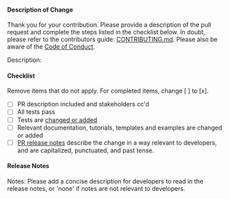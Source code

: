#### Description of Change

Thank you for your contribution. Please provide a description of the pull request and complete the steps listed in the checklist below.
In doubt, please refer to the contributors guide: [CONTRIBUTING.md](https://github.com/Infineon/makers-devops/blob/main/README.md#contributing). Please also be aware of the [Code of Conduct](CODE_OF_CONDUCT.md).

Description:

#### Checklist
Remove items that do not apply. For completed items, change [ ] to [x].

- [ ] PR description included and stakeholders cc'd
- [ ] All tests pass
- [ ] Tests are [changed or added](https://github.com/Infineon/makers-devops/blob/main/doc/TESTING.md)
- [ ] Relevant documentation, tutorials, templates and examples are changed or added
- [ ] [PR release notes](https://github.com/Infineon/makers-devops/blob/main/RELEASE_NOTES.md) describe the change in a way relevant to developers, and are capitalized, punctuated, and past tense.

#### Release Notes

Notes: Please add a concise description for developers to read in the release notes, or 'none' if notes are not relevant to developers.
